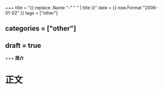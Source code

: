 +++
title = "{{ replace .Name "-" " " | title }}"
date = {{ now.Format "2006-01-02" }}
tags = ["other"]
## categories = ["other"]
## draft = true 
+++
**简介**
<!--more-->
# 正文
